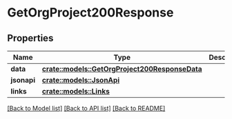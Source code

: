 # GetOrgProject200Response

## Properties

Name | Type | Description | Notes
------------ | ------------- | ------------- | -------------
**data** | [**crate::models::GetOrgProject200ResponseData**](getOrgProject_200_response_data.md) |  | 
**jsonapi** | [**crate::models::JsonApi**](JsonApi.md) |  | 
**links** | [**crate::models::Links**](Links.md) |  | 

[[Back to Model list]](../README.md#documentation-for-models) [[Back to API list]](../README.md#documentation-for-api-endpoints) [[Back to README]](../README.md)


